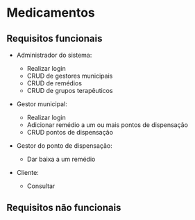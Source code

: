 # Medicamentos

## Requisitos funcionais
- Administrador do sistema:
    - Realizar login
    - CRUD de gestores municipais
    - CRUD de remédios
    - CRUD de grupos terapêuticos

- Gestor municipal:
    - Realizar login
    - Adicionar remédio a um ou mais pontos de dispensação
    - CRUD pontos de dispensação

- Gestor do ponto de dispensação:
    - Dar baixa a um remédio


- Cliente:
    - Consultar

## Requisitos não funcionais
